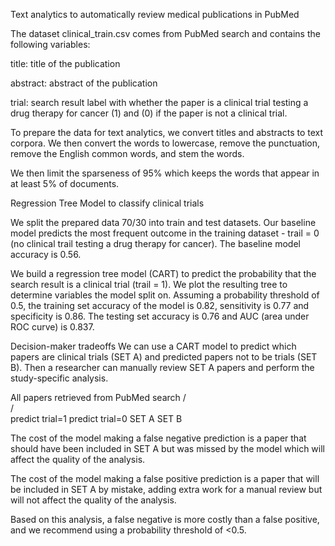 Text analytics to automatically review medical publications in PubMed

The dataset clinical_train.csv comes from PubMed search and contains the following
variables:

title: title of the publication

abstract: abstract of the publication

trial: search result label with whether the paper is a clinical trial testing
a drug therapy for cancer (1) and (0) if the paper is not a clinical trial.

To prepare the data for text analytics, we convert titles and abstracts to text
corpora. We then convert the words to lowercase, remove the punctuation, remove
the English common words, and stem the words.

We then limit the sparseness of 95% which keeps the words that appear in at
least 5% of documents.

Regression Tree Model to classify clinical trials

We split the prepared data 70/30 into train and test datasets. Our baseline
model predicts the most frequent outcome in the training dataset - trail = 0
(no clinical trail testing a drug therapy for cancer). The baseline model
accuracy is 0.56.

We build a regression tree model (CART) to predict the probability that the
search result is a clinical trial (trail = 1). We plot the resulting tree to
determine variables the model split on. Assuming a probability threshold
of 0.5, the training set accuracy of the model is 0.82, sensitivity is 0.77 and
specificity is 0.86. The testing set accuracy is 0.76 and AUC (area under ROC
curve) is 0.837.

Decision-maker tradeoffs
We can use a CART model to predict which papers are clinical trials (SET A) and
predicted papers not to be trials (SET B). Then a researcher can manually
review SET A papers and perform the study-specific analysis.

All papers retrieved from PubMed search
      /                \
     /                  \
predict trial=1    predict trial=0
    SET A               SET B

The cost of the model making a false negative prediction is a paper that should
have been included in SET A but was missed by the model which will affect the
quality of the analysis.

The cost of the model making a false positive prediction is a paper that will be
included in SET A by mistake, adding extra work for a manual review but will
not affect the quality of the analysis.

Based on this analysis, a false negative is more costly than a false positive,
and we recommend using a probability threshold of <0.5. 
